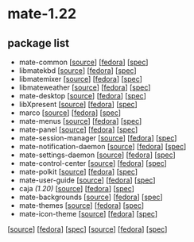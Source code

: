 # mate-1.22

## package list

* mate-common [[source](https://github.com/mate-desktop/mate-common)] [[fedora](https://src.fedoraproject.org/rpms/mate-common)] [[spec](https://src.fedoraproject.org/rpms/mate-common/raw/master/f/mate-common.spec)]
* libmatekbd [[source](https://github.com/mate-desktop/libmatekbd)] [[fedora](https://src.fedoraproject.org/rpms/libmatekbd)] [[spec](https://src.fedoraproject.org/rpms/libmatekbd/raw/master/f/libmatekbd.spec)]
* libmatemixer [[source](https://github.com/mate-desktop/libmatemixer)] [[fedora](https://src.fedoraproject.org/rpms/libmatemixer)] [[spec](https://src.fedoraproject.org/rpms/libmatemixer/raw/master/f/libmatemixer.spec)]
* libmateweather [[source](https://github.com/mate-desktop/libmateweather)] [[fedora](https://src.fedoraproject.org/rpms/libmateweather)] [[spec](https://src.fedoraproject.org/rpms/libmateweather/raw/master/f/libmateweather.spec)]
* mate-desktop [[source](https://github.com/mate-desktop/mate-desktop)] [[fedora](https://src.fedoraproject.org/rpms/mate-desktop)] [[spec](https://src.fedoraproject.org/rpms/mate-desktop/raw/master/f/mate-desktop.spec)]
* libXpresent [[source]()] [[fedora](https://src.fedoraproject.org/rpms/libXpresent)] [[spec](https://src.fedoraproject.org/rpms/libXpresent/raw/master/f/libXpresent.spec)]
* marco [[source](https://github.com/mate-desktop/marco)] [[fedora](https://src.fedoraproject.org/rpms/marco)] [[spec](https://src.fedoraproject.org/rpms/marco/raw/master/f/marco.spec)]
* mate-menus [[source](https://github.com/mate-desktop/mate-menus)] [[fedora](https://src.fedoraproject.org/rpms/mate-menus)] [[spec](https://src.fedoraproject.org/rpms/mate-menus/raw/master/f/mate-menus.spec)]
* mate-panel [[source](https://github.com/mate-desktop/mate-panel)] [[fedora](https://src.fedoraproject.org/rpms/mate-panel)] [[spec](https://src.fedoraproject.org/rpms/mate-panel/raw/master/f/mate-panel.spec)]
* mate-session-manager [[source](https://github.com/mate-desktop/mate-session-manager)] [[fedora](https://src.fedoraproject.org/rpms/mate-session-manager)] [[spec](https://src.fedoraproject.org/rpms/mate-session-manager/raw/master/f/mate-session-manager.spec)]
* mate-notification-daemon [[source](https://github.com/mate-desktop/mate-notification-daemon)] [[fedora](https://src.fedoraproject.org/rpms/mate-notification-daemon)] [[spec](https://src.fedoraproject.org/rpms/mate-notification-daemon/raw/master/f/mate-notification-daemon.spec)]
* mate-settings-daemon [[source](https://github.com/mate-desktop/mate-settings-daemon)] [[fedora](https://src.fedoraproject.org/rpms/mate-settings-daemon)] [[spec](https://src.fedoraproject.org/rpms/mate-settings-daemon/raw/master/f/mate-settings-daemon.spec)]
* mate-control-center [[source](https://github.com/mate-desktop/mate-control-center)] [[fedora](https://src.fedoraproject.org/rpms/mate-control-center)] [[spec](https://src.fedoraproject.org/rpms/mate-control-center/raw/master/f/mate-control-center.spec)]
* mate-polkit [[source](https://github.com/mate-desktop/mate-polkit)] [[fedora](https://src.fedoraproject.org/rpms/mate-polkit)] [[spec](https://src.fedoraproject.org/rpms/mate-polkit/raw/master/f/mate-polkit.spec)]
* mate-user-guide [[source](https://github.com/mate-desktop/mate-user-guide)] [[fedora](https://src.fedoraproject.org/rpms/mate-user-guide)] [[spec](https://src.fedoraproject.org/rpms/mate-user-guide/raw/master/f/mate-user-guide.spec)]
* caja _(1.20)_ [[source](https://github.com/mate-desktop/caja)] [[fedora](https://src.fedoraproject.org/rpms/caja/tree/bd1be43f6fedb4e8b9ce99ca4cab2076cba61f1b)] [[spec](https://src.fedoraproject.org/rpms/caja/raw/bd1be43f6fedb4e8b9ce99ca4cab2076cba61f1b/f/caja.spec)]
* mate-backgrounds [[source](https://github.com/mate-desktop/mate-backgrounds)] [[fedora](https://src.fedoraproject.org/rpms/mate-backgrounds)] [[spec](https://src.fedoraproject.org/rpms/mate-backgrounds/raw/master/f/mate-backgrounds.spec)]
* mate-themes [[source](https://github.com/mate-desktop/mate-themes)] [[fedora](https://src.fedoraproject.org/rpms/mate-themes)] [[spec](https://src.fedoraproject.org/rpms/mate-themes/raw/master/f/mate-themes.spec)]
* mate-icon-theme [[source](https://github.com/mate-desktop/mate-icon-theme)] [[fedora](https://src.fedoraproject.org/rpms/mate-icon-theme)] [[spec](https://src.fedoraproject.org/rpms/mate-icon-theme/raw/master/f/mate-icon-theme.spec)]



[[source](https://github.com/mate-desktop/)] [[fedora](https://src.fedoraproject.org/rpms/)] [[spec](https://src.fedoraproject.org/rpms//raw/master/f/.spec)]
[[source]()] [[fedora]()] [[spec]()]
